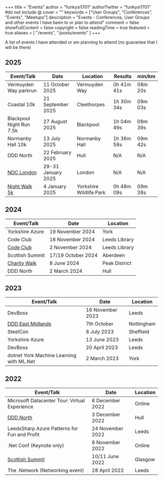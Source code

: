 +++
title = "Events"
author = "funkysi1701"
authorTwitter = "funkysi1701" #do not include @
cover = ""
keywords = ["User Groups", "Conferences", "Events", "Meetups"]
description = "Events - Conferences, User Groups and other events I have been to or plan to attend"
comment = false
showFullContent = false
copyright = false
readingTime = true
featured = true
aliases = [
    "/events",
    "/posts/events"
]
+++

A list of events I have attended or am planning to attend (no guarantee that I will be there)

## 2025

| Event/Talk                                                                | Date                 | Location                | Results    | min/km  |
| -----------------------------------------------------------------------   | -------------------- | ----------------------- | ---------- | ------- |
| Vermuyden Way parkrun                                                     | 11 October 2025      | Vermuyden Way           | 0h 41m 41s | 08m 20s |
| Coastal 10k                                                               | 21 September 2025    | Cleethorpes             | 1h 30m 34s | 09m 03s |
| Blackpool Night Run 7.5k                                                  | 27 August 2025       | Blackpool               | 1h 04m 49s | 08m 39s |
| Normanby Hall 10k                                                         | 13 July 2025         | Normanby Hall           | 1h 36m 58s | 09m 42s |
| DDD North                                                                 | 22 February 2025     | Hull                    | N/A        | N/A     |
| [NDC London](https://www.funkysi1701.com/posts/2025/volunteering-at-ndc/) | 29-31 January 2025   | London                  | N/A        | N/A     |
| [Night Walk 5k](https://runforwildlife.com/run-for-wildlife-night-5k)     | 4 January 2025       | Yorkshire Wildlife Park | 0h 48m 09s | 09m 38s |

## 2024

| Event/Talk | Date | Location |
| --- | --- | --- |
| Yorkshire Azure | 19 November 2024 | York |
| Code Club | 16 November 2024 | Leeds Library |
| [Code Club](/posts/2024/codeclub) | 2 November 2024 | Leeds Library |
| Scottish Summit | 17/19 October 2024 | Aberdeen |
| [Charity Walk](/charity-hike) | 8 June 2024 | Peak District |
| DDD North | 2 March 2024 | Hull |

## 2023

| Event/Talk | Date | Location |
| --- | --- | --- |
| DevBoss | 16 November 2023 | Leeds |
| [DDD East Midlands](/posts/2023/ddd-east-midlands) | 7th October | Nottingham |
| SteelCon | 8 July 2023 | Sheffield |
| Yorkshire Azure | 13 June 2023 | Leeds |
| DevBoss | 20 April 2023 | Leeds |
| dotnet York Machine Learning with ML.Net | 2 March 2023 | York |

## 2022

| Event/Talk | Date | Location |
| --- | --- | --- |
| Microsoft Datacenter Tour: Virtual Experience | 6 December 2022   | Online |
| [DDD North](/posts/2022/ddd-north)            | 3 December 2022 | Hull |
| LeedsSharp Azure Patterns for Fun and Profit | 24 November 2022 | Leeds |
| .Net Conf (Keynote only) | 8 November 2022 | Online |
| [Scottish Summit](/posts/2022/scottishsummit/) | 10/11 June 2022 | Glasgow |
| The .Network (Networking event) | 28 April 2022 | Leeds |
